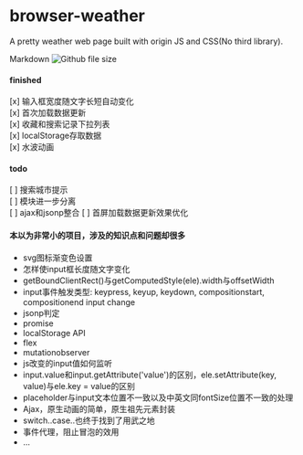 # browser-weather

A pretty weather web page built with origin JS and CSS(No third library).

Markdown 
![Github file size](https://img.shields.io/github/size/webcaetano/craft/build/phaser-craft.min.js.svg?style=for-the-badge)


#### finished
[x] 输入框宽度随文字长短自动变化  
[x] 首次加载数据更新  
[x] 收藏和搜索记录下拉列表  
[x] localStorage存取数据  
[x] 水波动画  

#### todo
[ ] 搜索城市提示  
[ ] 模块进一步分离  
[ ] ajax和jsonp整合
[ ] 首屏加载数据更新效果优化


#### 本以为非常小的项目，涉及的知识点和问题却很多
* svg图标渐变色设置
* 怎样使input框长度随文字变化
* getBoundClientRect()与getComputedStyle(ele).width与offsetWidth
* input事件触发类型: keypress, keyup, keydown, compositionstart, compositionend input change
* jsonp判定
* promise
* localStorage API
* flex
* mutationobserver
* js改变的input值如何监听
* input.value和input.getAttribute('value')的区别，ele.setAttribute(key, value)与ele.key = value的区别
* placeholder与input文本位置不一致以及中英文同fontSize位置不一致的处理
* Ajax，原生动画的简单，原生祖先元素封装  
* switch..case..也终于找到了用武之地  
* 事件代理，阻止冒泡的效用  
* ...